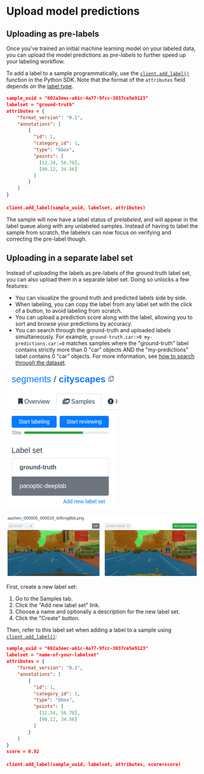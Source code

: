 # Upload model predictions

## Uploading as pre-labels

Once you've trained an initial machine learning model on your labeled data, you can upload the model predictions as _pre-labels_ to further speed up your labeling workflow.

To add a label to a sample programmatically, use the [`client.add_label()`](https://sdkdocs.segments.ai/en/latest/client.html#create-a-label) function in the Python SDK. Note that the format of the `attributes` field depends on the [label type](../reference/label-types.md).

```json
sample_uuid = "602a3eec-a61c-4a77-9fcc-3037ce5e9123"
labelset = "ground-truth"
attributes = {
    "format_version": "0.1",
    "annotations": [
        {
          "id": 1,
          "category_id": 1,
          "type": "bbox",
          "points": [
            [12.34, 56.78],
            [90.12, 34.56]
          ]
        }
    ]
}

client.add_label(sample_uuid, labelset, attributes)
```

The sample will now have a label status of _prelabeled_, and will appear in the label queue along with any unlabeled samples. Instead of having to label the sample from scratch, the labelers can now focus on verifying and correcting the pre-label though.

## Uploading in a separate label set

Instead of uploading the labels as pre-labels of the ground truth label set, you can also upload them in a separate label set. Doing so unlocks a few features:

* You can visualize the ground truth and predicted labels side by side.
* When labeling, you can copy the label from any label set with the click of a button, to avoid labeling from scratch.
* You can upload a prediction score along with the label, allowing you to sort and browse your predictions by accuracy.
* You can search through the ground-truth and uploaded labels simultaneously. For example,  `ground-truth.car:>0 my-predictions.car:=0` matches samples where the "ground-truth" label contains strictly more than 0 "car" objects AND the "my-predictions" label contains 0 "car" objects. For more information, see [how to search through the dataset](../search-functionality.md).

![](<../.gitbook/assets/image (5).png>)

![](<../.gitbook/assets/image (12) (1).png>)

First, create a new label set:

1. Go to the Samples tab.
2. Click the "Add new label set" link.
3. Choose a name and optionally a description for the new label set.
4. Click the "Create" button.

Then, refer to this label set when adding a label to a sample using [`client.add_label()`](https://sdkdocs.segments.ai/en/latest/client.html#create-a-label):

```json
sample_uuid = "602a3eec-a61c-4a77-9fcc-3037ce5e9123"
labelset = "name-of-your-labelset"
attributes = {
    "format_version": "0.1",
    "annotations": [
        {
          "id": 1,
          "category_id": 1,
          "type": "bbox",
          "points": [
            [12.34, 56.78],
            [90.12, 34.56]
          ]
        }
    ]
}
score = 0.92

client.add_label(sample_uuid, labelset, attributes, score=score)
```



